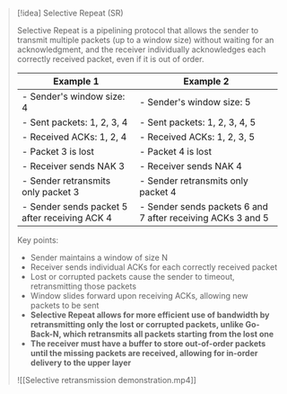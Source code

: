 > [!idea] Selective Repeat (SR)
>
> Selective Repeat is a pipelining protocol that allows the sender to transmit multiple packets (up to a window size) without waiting for an acknowledgment, and the receiver individually acknowledges each correctly received packet, even if it is out of order.
>
> | Example 1 | Example 2 |
> |-----------|-----------|
> | - Sender's window size: 4 | - Sender's window size: 5 |
> | - Sent packets: 1, 2, 3, 4 | - Sent packets: 1, 2, 3, 4, 5 |
> | - Received ACKs: 1, 2, 4 | - Received ACKs: 1, 2, 3, 5 |
> | - Packet 3 is lost | - Packet 4 is lost |
> | - Receiver sends NAK 3 | - Receiver sends NAK 4 |
> | - Sender retransmits only packet 3 | - Sender retransmits only packet 4 |
> | - Sender sends packet 5 after receiving ACK 4 | - Sender sends packets 6 and 7 after receiving ACKs 3 and 5 |
>
> Key points:
> - Sender maintains a window of size N
> - Receiver sends individual ACKs for each correctly received packet
> - Lost or corrupted packets cause the sender to timeout, retransmitting those packets
> - Window slides forward upon receiving ACKs, allowing new packets to be sent
> - **Selective Repeat allows for more efficient use of bandwidth by retransmitting only the lost or corrupted packets, unlike Go-Back-N, which retransmits all packets starting from the lost one**
> - **The receiver must have a buffer to store out-of-order packets until the missing packets are received, allowing for in-order delivery to the upper layer**
>
> ![[Selective retransmission demonstration.mp4]]


